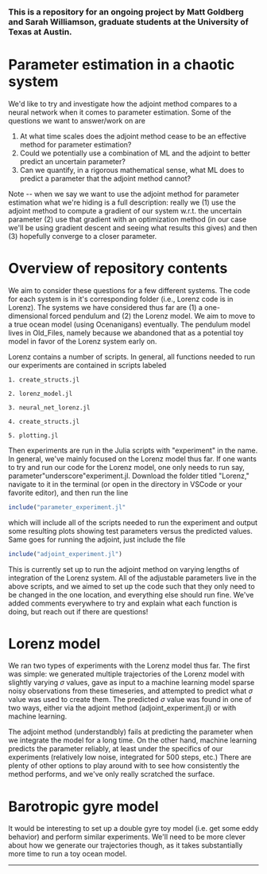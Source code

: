 ### This is a repository for an ongoing project by Matt Goldberg and Sarah Williamson, graduate students at the University of Texas at Austin. 

# Parameter estimation in a chaotic system 

We'd like to try and investigate how the adjoint method compares to a neural network when it comes to parameter estimation. Some of the questions we want to answer/work on are  

1. At what time scales does the adjoint method cease to be an effective method for parameter estimation? 
2. Could we potentially use a combination of ML and the adjoint to better predict an uncertain parameter?
3. Can we quantify, in a rigorous mathematical sense, what ML does to predict a parameter that the adjoint method cannot?

Note -- when we say we want to use the adjoint method for parameter estimation what we're hiding is a full description: really we (1) use the adjoint method to compute a gradient of our system w.r.t. the uncertain parameter (2) use that gradient with an optimization method (in our case we'll be using gradient descent and seeing what results this gives) and then (3) hopefully converge to a closer parameter. 

# Overview of repository contents

We aim to consider these questions for a few different systems. The code for each system is in it's corresponding folder (i.e., Lorenz code is in Lorenz). The systems we have considered thus far are (1) a one-dimensional forced pendulum and (2) the Lorenz model. We aim to move to a true ocean model (using Ocenanigans) eventually. The pendulum model lives in Old_Files, namely because we abandoned that as a potential toy model in favor of the Lorenz system early on. 

Lorenz contains a number of scripts. In general, all functions needed to run our experiments are contained in scripts labeled 

    1. create_structs.jl
    
    2. lorenz_model.jl
    
    3. neural_net_lorenz.jl
    
    4. create_structs.jl
    
    5. plotting.jl
    
Then experiments are run in the Julia scripts with "experiment" in the name. In general, we've mainly focused on the Lorenz model thus far. If one wants to try and run our code for the Lorenz model, one only needs to run say, parameter"underscore"experiment.jl. Download the folder titled "Lorenz," navigate to it in the terminal (or open in the directory in VSCode or your favorite editor), and then run the line 

```julia
include("parameter_experiment.jl"
```

which will include all of the scripts needed to run the experiment and output some resulting plots showing test parameters versus the predicted values. Same goes for running the adjoint, just include the file

```julia
include("adjoint_experiment.jl")
```

This is currently set up to run the adjoint method on varying lengths of integration of the Lorenz system. All of the adjustable parameters live in the above scripts, and we aimed to set up the code such that they only need to be changed in the one location, and everything else should run fine. We've added comments everywhere to try and explain what each function is doing, but reach out if there are questions!

# Lorenz model 

We ran two types of experiments with the Lorenz model thus far. The first was simple: we generated multiple trajectories of the Lorenz model with slightly varying $\sigma$ values, gave as input to a machine learning model sparse noisy observations from these timeseries, and attempted to predict what $\sigma$ value was used to create them. The predicted $\sigma$ value was found in one of two ways, either via the adjoint method (adjoint_experiment.jl) or with machine learning. 

The adjoint method (understandbly) fails at predicting the parameter when we integrate the model for a long time. On the other hand, machine learning predicts the parameter reliably, at least under the specifics of our experiments (relatively low noise, integrated for 500 steps, etc.) There are plenty of other options to play around with to see how consistently the method performs, and we've only really scratched the surface. 

# Barotropic gyre model 

It would be interesting to set up a double gyre toy model (i.e. get some eddy behavior) and perform similar experiments. We'll need to be more clever about how we generate our trajectories though, as it takes substantially more time to run a toy ocean model.

-----------------
